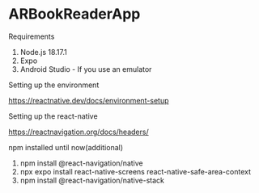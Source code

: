 # ARBookReaderApp

Requirements

1. Node.js 18.17.1
2. Expo
3. Android Studio - If you use an emulator

Setting up the environment

https://reactnative.dev/docs/environment-setup

Setting up the react-native 

https://reactnavigation.org/docs/headers/

npm installed until now(additional)

1. npm install @react-navigation/native
2. npx expo install react-native-screens react-native-safe-area-context
3. npm install @react-navigation/native-stack

